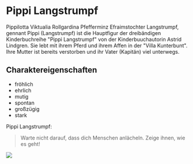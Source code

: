 # Pippi Langstrumpf
Pippilotta Viktualia Rollgardina Pfefferminz Efraimstochter Langstrumpf, gennant Pippi (Langstrumpf) ist die Hauptfigur der dreibändigen Kinderbuchreihe "Pippi Langstrumpf" von der Kinderbuuchautorin Astrid Lindgren. Sie lebt mit ihrem Pferd und ihrem Affen in der "Villa Kunterbunt". Ihre Mutter ist bereits verstorben und ihr Vater (Kapitän) viel unterwegs.
## Charaktereigenschaften
* fröhlich
* ehrlich
* mutig 
* spontan 
* großzügig
* stark

Pippi Langstrumpf:
> Warte nicht darauf, dass dich Menschen anlächeln. Zeige ihnen, wie es geht!
<img src="https://www.tagesschau.de/multimedia/bilder/lindgren100~_v-videowebm.jpg"/>
